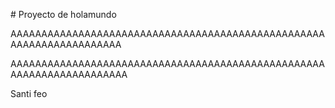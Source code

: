 \# Proyecto de holamundo

AAAAAAAAAAAAAAAAAAAAAAAAAAAAAAAAAAAAAAAAAAAAAAAAAAAAAAAAAAAAAAAAAAAAA

AAAAAAAAAAAAAAAAAAAAAAAAAAAAAAAAAAAAAAAAAAAAAAAAAAAAAAAAAAAAAAAAAAAAAA

Santi feo

